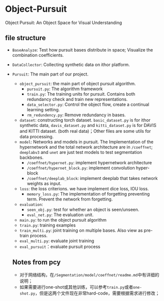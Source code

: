 # Object-Pursuit
Object Pursuit: An Object Space for Visual Understanding

## file structure

- `BaseAnalyze`: Test how pursuit bases distribute in space; Visualize the combination coefficients.
- `DataCollector`: Collecting synthetic data on ithor platform.
- `Pursuit`: The main part of our project.
  - `object_pursuit`: the main part of object pursuit algorithm. 
    - `pursuit.py`: The algorithm framework
    - `train.py`: The training units for pursuit. Contains both redundancy check and train new representations. 
    - `data_selector.py`: Control the object flow, create a continual learning setting.
    - `rm_redundency.py`: Remove redundancy in bases.
  - `dataset`: constructing torch dataset. `basic_dataset.py` is for ithor synthetic data, `davis_dataset.py` and `kitti_dataset.py` is for DAVIS and KITTI dataset. (both real data)；Other files are some utils for data processing.
  - `model`: Networks and models in pursuit. The Implementation of the hypernetwork and the total network architecture are in `/coeffnet`; `deeplabv3` and `unet` are just test models to test segmentation backbones.
    - `/coeffnet/hypernet.py`: implement hypernetwork architecture
    - `/coeffnet/hypernet_block.py`: implement convolution hyper-block
    - `/coeffnet/deeplab_block`: implement deeplab that takes network weights as input.
  - `loss`: the loss criterions. we have implement dice loss, IOU loss.
    - `memory_loss.py`: The implementation of forgetting preventing term. Prevent the network from forgetting.
  - `evaluation`: 
    - `seen_obj.py`: test for whether an object is seen/unseen.
    - `eval_net.py`: The evaluation unit.
  - `main.py`: to run the object pursuit algorithm
  - `train.py`: training examples
  - `train_multi.py`: joint training on multiple bases. Also view as pre-train process.
  - `eval_multi.py`: evaluate joint training
  - `eval_pursuit`：evaluate pursuit process

  ## Notes from pcy
  - 对于网络结构，在`/Segmentation/model/coeffnet/readme.md`中有详细的说明；
  - 如果需要进行one-shot或其他训练，可以参考`train.py`或者`one-shot.py`，但是这两个文件现在非常hard-code，需要根据需求进行修改；